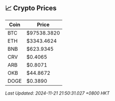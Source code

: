 ## 📈 Crypto Prices

| Coin | Price |
| ---- | ----- |
| BTC | $97538.3820 |
| ETH | $3343.4624 |
| BNB | $623.9345 |
| CRV | $0.4065 |
| ARB | $0.8071 |
| OKB | $44.8672 |
| DOGE | $0.3890 |

_Last Updated: 2024-11-21 21:50:31.027 +0800 HKT_
